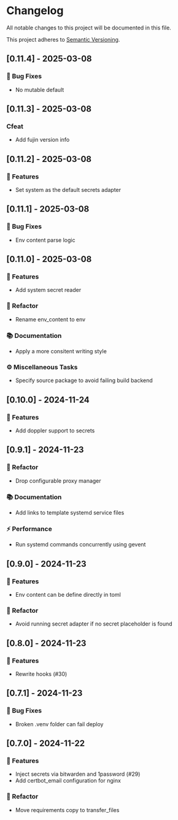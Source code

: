 # Changelog

All notable changes to this project will be documented in this file.

This project adheres to [Semantic Versioning](https://semver.org/spec/v2.0.0.html).

## [0.11.4] - 2025-03-08

### 🐛 Bug Fixes

- No mutable default

## [0.11.3] - 2025-03-08

### Cfeat

- Add fujin version info

## [0.11.2] - 2025-03-08

### 🚀 Features

- Set system as the default secrets adapter

## [0.11.1] - 2025-03-08

### 🐛 Bug Fixes

- Env content parse logic

## [0.11.0] - 2025-03-08

### 🚀 Features

- Add system secret reader

### 🚜 Refactor

- Rename env_content to env

### 📚 Documentation

- Apply a more consitent writing style

### ⚙️ Miscellaneous Tasks

- Specify source package to avoid failing build backend

## [0.10.0] - 2024-11-24

### 🚀 Features

- Add doppler support to secrets

## [0.9.1] - 2024-11-23

### 🚜 Refactor

- Drop configurable proxy manager

### 📚 Documentation

- Add links to template systemd service files

### ⚡ Performance

- Run systemd commands concurrently using gevent

## [0.9.0] - 2024-11-23

### 🚀 Features

- Env content can be define directly in toml

### 🚜 Refactor

- Avoid running secret adapter if no secret placeholder is found

## [0.8.0] - 2024-11-23

### 🚀 Features

- Rewrite hooks (#30)

## [0.7.1] - 2024-11-23

### 🐛 Bug Fixes

- Broken .venv folder can fail deploy

## [0.7.0] - 2024-11-22

### 🚀 Features

- Inject secrets via bitwarden and 1password (#29)
- Add certbot_email configuration for nginx

### 🚜 Refactor

- Move requirements copy to transfer_files

<!-- generated by git-cliff -->
